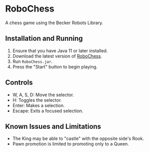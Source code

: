 
# RoboChess

A chess game using the Becker Robots Library.

## Installation and Running

1. Ensure that you have Java 11 or later installed.
2. Download the latest version of [RoboChess](https://github.com/Papr3ka/RoboChess/releases/latest).
3. Run `RoboChess.jar`.
4. Press the "Start" button to begin playing.

## Controls

- W, A, S, D: Move the selector.
- H: Toggles the selector.
- Enter: Makes a selection.
- Escape: Exits a focused selection.

## Known Issues and Limitations

- The King may be able to "castle" with the opposite side's Rook.
- Pawn promotion is limited to promoting only to a Queen.
